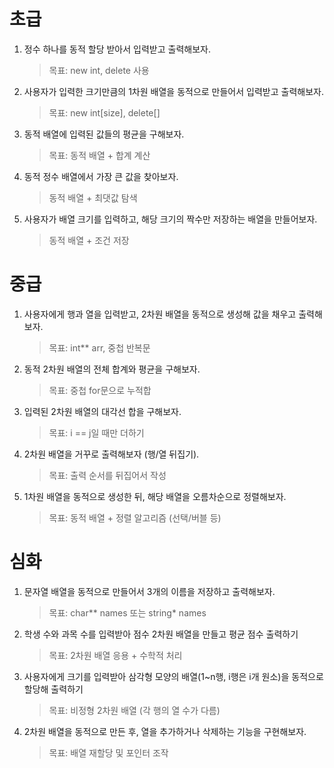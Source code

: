 # 초급

1. 정수 하나를 동적 할당 받아서 입력받고 출력해보자.
    >목표: new int, delete 사용

2. 사용자가 입력한 크기만큼의 1차원 배열을 동적으로 만들어서 입력받고 출력해보자.
    >목표: new int[size], delete[]

3. 동적 배열에 입력된 값들의 평균을 구해보자.
    >목표: 동적 배열 + 합계 계산

4. 동적 정수 배열에서 가장 큰 값을 찾아보자.
    >동적 배열 + 최댓값 탐색

5. 사용자가 배열 크기를 입력하고, 해당 크기의 짝수만 저장하는 배열을 만들어보자.
    >동적 배열 + 조건 저장

# 중급

1. 사용자에게 행과 열을 입력받고, 2차원 배열을 동적으로 생성해 값을 채우고 출력해보자.
    >목표: int** arr, 중첩 반복문

2. 동적 2차원 배열의 전체 합계와 평균을 구해보자.
    >목표: 중첩 for문으로 누적합

3. 입력된 2차원 배열의 대각선 합을 구해보자.
    >목표: i == j일 때만 더하기

4. 2차원 배열을 거꾸로 출력해보자 (행/열 뒤집기).
    >목표: 출력 순서를 뒤집어서 작성

5. 1차원 배열을 동적으로 생성한 뒤, 해당 배열을 오름차순으로 정렬해보자.
    >목표: 동적 배열 + 정렬 알고리즘 (선택/버블 등)

# 심화

1. 문자열 배열을 동적으로 만들어서 3개의 이름을 저장하고 출력해보자.
    >목표: char** names 또는 string* names

2. 학생 수와 과목 수를 입력받아 점수 2차원 배열을 만들고 평균 점수 출력하기
    >목표: 2차원 배열 응용 + 수학적 처리

3. 사용자에게 크기를 입력받아 삼각형 모양의 배열(1~n행, i행은 i개 원소)을 동적으로 할당해 출력하기
    >목표: 비정형 2차원 배열 (각 행의 열 수가 다름)

4. 2차원 배열을 동적으로 만든 후, 열을 추가하거나 삭제하는 기능을 구현해보자.
    >목표: 배열 재할당 및 포인터 조작